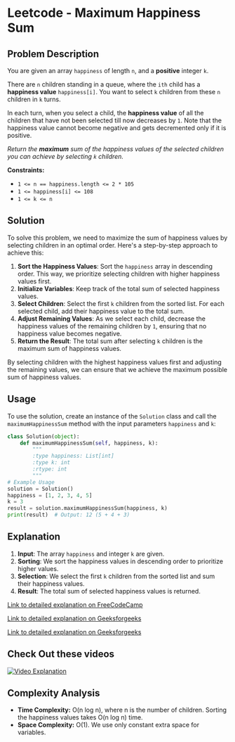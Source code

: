 # Leetcode - Maximum Happiness Sum

## Problem Description

You are given an array `happiness` of length `n`, and a **positive** integer `k`.

There are `n` children standing in a queue, where the `ith` child has a **happiness value** `happiness[i]`. You want to select `k` children from these `n` children in `k` turns.

In each turn, when you select a child, the **happiness value** of all the children that have not been selected till now decreases by `1`. Note that the happiness value cannot become negative and gets decremented only if it is positive.

*Return the **maximum** sum of the happiness values of the selected children you can achieve by selecting `k` children.*

**Constraints:**

- `1 <= n == happiness.length <= 2 * 105`
- `1 <= happiness[i] <= 108`
- `1 <= k <= n`

## Solution

To solve this problem, we need to maximize the sum of happiness values by selecting children in an optimal order. Here's a step-by-step approach to achieve this:

1. **Sort the Happiness Values**: Sort the `happiness` array in descending order. This way, we prioritize selecting children with higher happiness values first.
2. **Initialize Variables**: Keep track of the total sum of selected happiness values.
3. **Select Children**: Select the first `k` children from the sorted list. For each selected child, add their happiness value to the total sum.
4. **Adjust Remaining Values**: As we select each child, decrease the happiness values of the remaining children by `1`, ensuring that no happiness value becomes negative.
5. **Return the Result**: The total sum after selecting `k` children is the maximum sum of happiness values.

By selecting children with the highest happiness values first and adjusting the remaining values, we can ensure that we achieve the maximum possible sum of happiness values.

## Usage

To use the solution, create an instance of the `Solution` class and call the `maximumHappinessSum` method with the input parameters `happiness` and `k`:

```python
class Solution(object):
    def maximumHappinessSum(self, happiness, k):
        """
        :type happiness: List[int]
        :type k: int
        :rtype: int
        """
# Example Usage
solution = Solution()
happiness = [1, 2, 3, 4, 5]
k = 3
result = solution.maximumHappinessSum(happiness, k)
print(result)  # Output: 12 (5 + 4 + 3)
```

## Explanation

1. **Input**: The array `happiness` and integer `k` are given.
2. **Sorting**: We sort the happiness values in descending order to prioritize higher values.
3. **Selection**: We select the first `k` children from the sorted list and sum their happiness values.
4. **Result**: The total sum of selected happiness values is returned.

[Link to detailed explanation on FreeCodeCamp](https://www.freecodecamp.org/news/greedy-algorithms/)

[Link to detailed explanation on Geeksforgeeks](https://www.geeksforgeeks.org/activity-selection-problem-greedy-algo-1/)

[Link to detailed explanation on Geeksforgeeks](https://www.geeksforgeeks.org/maximize-the-happiness-of-the-groups-on-the-trip/)

## Check Out these videos

[![Video Explanation](https://img.youtube.com/vi/nDe67PStfys/mqdefault.jpg)](https://youtu.be/nDe67PStfys)


## Complexity Analysis

- **Time Complexity:** O(n log n), where n is the number of children. Sorting the happiness values takes O(n log n) time.
- **Space Complexity:** O(1). We use only constant extra space for variables.